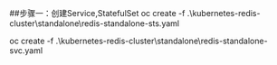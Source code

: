 ##步骤一：创建Service,StatefulSet
   oc create -f .\\kubernetes-redis-cluster\\standalone\\redis-standalone-sts.yaml

   oc create -f .\\kubernetes-redis-cluster\\standalone\\redis-standalone-svc.yaml